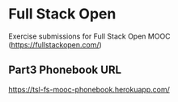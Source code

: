 # Full Stack Open
Exercise submissions for Full Stack Open MOOC (https://fullstackopen.com/)

## Part3 Phonebook URL

https://tsl-fs-mooc-phonebook.herokuapp.com/
